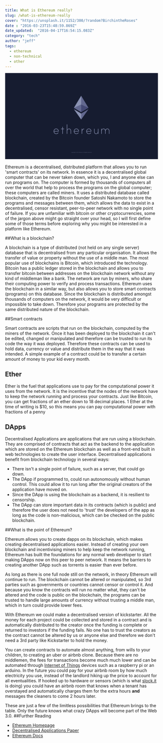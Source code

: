 ```yaml
---
title: What is Ethereum really?
slug: /what-is-ethereum-really
cover: "https://unsplash.it/1152/300/?random?BirchintheRoses"
date : "2016-03-23T15:48:59.869Z"
date_updated:  "2016-04-17T16:54:15.083Z"
category: "tech"
author: "jeff"
tags:
  - ethereum
  - non-technical
  - other
---
```


![](Ethereumpic1.png)

Ethereum is a decentralised, distributed platform that allows you to run 'smart contracts' on its network. In essence it is a decentralised global computer that can be never taken down, which you, I and anyone else can run programs on. The computer is formed by thousands of computers all over the world that help to process the programs on the global computer; these computers are called miners. It uses a distributed database called blockchain, created by the Bitcoin founder Satoshi Nakamoto to store the programs and messages between them, which allows the data to exist in a decentralised, censor resistant, peer-to-peer network with no single point of failure. If you are unfamiliar with bitcoin or other cryptocurrencies, some of the jargon above might go straight over your head, so I will first define some of those terms before exploring why you might be interested in a platform like Ethereum.

##What is a blockchain?

A blockchain is a type of distributed (not held on any single server) database that is decentralised from any particular organisation. It allows the transfer of value or property without the use of a middle man. The most popular use of blockchains is Bitcoin, which introduced the technology. Bitcoin has a public ledger stored in the blockchain and allows you to transfer bitcoin between addresses on the blockchain network without any kind of middleman like a bank. The network are run by miners, who share their computing power to verify and process transactions. Ethereum uses the blockchain in a similar way, but also allows you to store smart contracts (programs) on this database. Since the blockchain is distributed amongst thousands of computers on the network, it would be very difficult or impossible to take down. Therefore your programs are protected by the same distributed nature of the blockchain.

##Smart contracts

Smart contracts are scripts that run on the blockchain, computed by the miners of the network. Once it has been deployed to the blockchain it can't be edited, changed or manipulated and therefore can be trusted to run its code the way it was deployed. Therefore these contracts can be used to hold data, currency or value and distribute them in the way that it was intended. A simple example of a contract could be to transfer a certain amount of money to your kid every month.

## Ether

Ether is the fuel that applications use to pay for the computational power it uses from the network. It is the incentive that the nodes of the network have to keep the network running and process your contracts. Just like Bitcoin, you can get fractions of an ether down to 18 decimal places. 1 Ether at the time of writing is $10, so this means you can pay computational power with fractions of a penny

## DApps

Decentralised Applications are applications that are run using a blockchain. They are comprised of contracts that act as the backend to the application which are stored on the Ethereum blockchain as well as a front-end built in web technologies to create the user interface. Decentralised applications benefit from blockchain technology in several ways:

* There isn't a single point of failure, such as a server, that could go down.
* The DApp if programmed to, could run autonomously without human control. This could allow it to run long after the original creators of the application have moved on.
* Since the DApp is using the blockchain as a backend, it is resilient to censorship.
* The DApp can store important data in its contracts (which is public) and therefore the user does not need to 'trust' the developers of the app as long as the code is non-malicious, which can be checked on the public blockchain.

##What is the point of Ethereum?

Ethereum allows you to create dapps on its blockchain, which makes creating decentralised applications easier. Instead of creating your own blockchain and incentivising miners to help keep the network running, Ethereum has built the foundations for any normal web developer to start making DApps now on this peer to peer network. It means the barriers to creating another DApp such as torrents is easier than ever before.

As long as there is one full node still on the network, in theory Ethereum will continue to run. The blockchain cannot be altered or manipulated, so 3rd parties such as governments or countries cannot censor or control it. And because you know the contracts will run no matter what, they can't be altered and the code is public on the blockchain, the programs can be trusted to handle large amounts of currency without trusting a middle man, which in turn could provide lower fees.

With Ethereum we could make a decentralised version of kickstarter. All the money for each project could be collected and stored in a contract and is automatically distributed to the creator once the funding is complete or returned to investors if the funding fails. No one has to trust the creators as the contract cannot be altered by us or anyone else and therefore we don't need a 3rd party like Kickstarter to hold the money.

You can create contracts to automate almost anything, from wills to your children, to creating an uber or airbnb clone. Because there are no middlemen, the fees for transactions become much much lower and can be automated through [Internet of Things](https://en.wikipedia.org/wiki/Internet_of_Things) devices such as a raspberry pi or an arduino. In the future you could pay for your airbnb room by how much electricity you use, instead of the landlord hiking up the price to account for all eventualities. If hooked up to hardware or sensors (which is what [slock.it](http://slock.it/) is doing) you could have an airbnb room that knows when a tenant has overstayed and automatically charges them for the extra hours **and** messages the cleaners to come 2 hours later. 

These are just a few of the limitless possibilities that Ethereum brings to the table. Only the future knows what crazy DApps will become part of the Web 3.0.
##Further Reading

* [Ethereum Homepage](https://www.ethereum.org)
* [Decentralised Applications Paper](https://github.com/DavidJohnstonCEO/DecentralizedApplications/blob/master/README.md)
* [Ethereum Docs](http://www.ethdocs.org/en/latest/)
